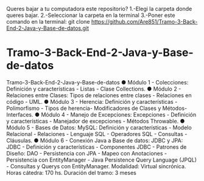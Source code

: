 Queres bajar a tu computadora este repositorio?
1.-Elegi la carpeta donde queres bajar.
2.-Seleccionar la carpeta en la terminal 
3.-Poner este comando en la terminal:
git clone https://github.com/Are851/Tramo-3-Back-End-2-Java-y-Base-de-datos.git

# Tramo-3-Back-End-2-Java-y-Base-de-datos
Tramo-3-Back-End-2-Java-y-Base-de-datos
● Módulo 1 - Colecciones: Definición y características - Listas - Clase Collections.
● Módulo 2 - Relaciones entre Clases: Tipos de relaciones entre clases - Relaciones en código - UML. 
● Módulo 3 - Herencia: Definición y características - Polimorfismo - Tipos de herencia- Modificadores de Clases y Métodos- Interfaces.
● Módulo 4 - Manejo de Excepciones: Excepciones - Definición y características - Manejador de excepciones - Métodos Throwable. 
● Módulo 5 - Bases de Datos: MySQL: Definición y características - Modelo Relacional - Relaciones - Lenguaje SQL - Operadores SQL -
Consultas - Cláusulas. 
● Módulo 6 - Conexión Java a Base de datos: JDBC y JPA: JDBC - Definición y características - Componentes JDBC - Patrones de Diseño: 
DAO - Persistencia con JPA - Mapeo con Anotaciones - Persistencia con EntityManager - Java Persistence Query Language (JPQL) - 
Consultas y Querys con EntityManager. Modalidad: Virtual sincrónica. Horas cátedra: 170 hs. Duración del tramo: 3 meses
